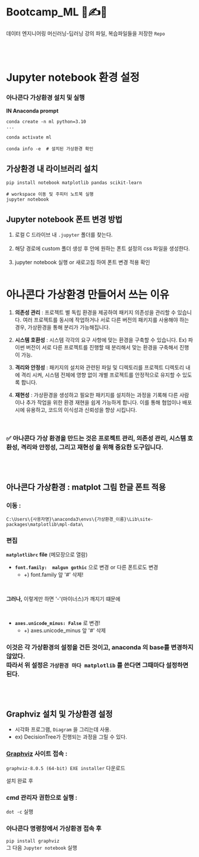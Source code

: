 # Bootcamp_ML  🦾✍💪
 데이터 엔지니어링 머신러닝-딥러닝 강의 파일, 복습파일들을 저장한 `Repo`

<br><br>
# Jupyter notebook 환경 설정
### 아나콘다 가상환경 설치 및 실행
**IN Anaconda prompt**
```
conda create -n ml python=3.10
...

conda activate ml

conda info -e  # 설치된 가상환경 확인
```

## 가상환경 내 라이브러리 설치
```
pip install notebook matplotlib pandas scikit-learn

# workspace 이동 및 주피터 노트북 실행
jupyter notebook
```



## Jupyter notebook 폰트 변경 방법
1. 로컬 C 드라이브 내 `.jupyter` 폴더를 찾는다.<br><br>
2. 해당 경로에 custom 폴더 생성 후 안에 원하는 폰트 설정의 css 파일을 생성한다.<br><br>
3. jupyter notebook 실행 or 새로고침 하여 폰트 변경 적용 확인
<br><br>

# 아나콘다 가상환경 만들어서 쓰는 이유

1. **의존성 관리** 
: 프로젝트 별 독립 환경을 제공하여 패키지 의존성을 관리할 수 있습니다. 여러 프로젝트를 동시에 작업하거나 서로 다른 버전의 패키지를 사용해야 하는 경우, 가상환경을 통해 분리가 가능해집니다.

2. **시스템 호환성**
: 시스템 각각의 요구 사항에 맞는 환경을 구축할 수 있습니다.
Ex) 파이썬 버전이 서로 다른 프로젝트를 진행할 때 분리해서 맞는 환경을 구축해서 진행이 가능.

3. **격리와 안정성**
: 패키지의 설치와 관련된 파일 및 디렉토리를 프로젝트 디렉토리 내에 격리 시켜, 시스템 전체에 영향 없이 개별 프로젝트를 안정적으로 유지할 수 있도록 합니다.

4. **재현성**
: 가상환경을 생성하고 필요한 패키지를 설치하는 과정을 기록해 다른 사람이나 추가 작업을 위한 환경 재현을 쉽게 가능하게 합니다. 이를 통해 협업이나 배포 시에 유용하고, 코드의 이식성과 신뢰성을 향상 시킵니다.
<br>

### ✅ 아나콘다 가상 환경을 만드는 것은 프로젝트 관리, 의존성 관리, 시스템 호환성, 격리와 안정성, 그리고 재현성 을 위해 중요한 도구입니다.
<br><br>


## 아나콘다 가상환경 : matplot 그림 한글 폰트 적용

### 이동 :
`C:\Users\{사용자명}\anaconda3\envs\{가상환경_이름}\Lib\site-packages\matplotlib\mpl-data\`

### 편집
**`matplotlibrc` file** (메모장으로 열람) 
- **`font.family:  malgun gothic`** 으로 변경 or 다른 폰트로도 변경
    - +) font.family 앞 '#' 삭제!
<br>

**그러나,** 이렇게만 하면 '-'(마이너스)가 깨지기 떄문에

<br>

- **`axes.unicode_minus: False`** 로 변경!<br>
    - +) axes.unicode_minus 앞 '#' 삭제<br>
      
### 이것은 각 가상환경의 설정을 건든 것이고, anaconda 의 base를 변경하지 않았다.<br> 따라서 위 설정은 `가상환경 마다 matplotlib` 를 쓴다면 그때마다 설정하면 된다.

<br><br>

## Graphviz 설치 및 가상환경 설정
- 시각화 프로그램, `Diagram` 을 그리는데 사용.
- ex) DecisionTree가 진행되는 과정을 그릴 수 있다.

### [Graphviz](https://graphviz.org/download/) 사이트 접속 :
`graphviz-8.0.5 (64-bit) EXE installer` 다운로드

설치 완료 후
### cmd 관리자 권한으로 실행 : 
`dot -c` 실행


### 아나콘다 명령창에서 가상환경 접속 후 
`pip install graphviz`<br>
그 다음 `Jupyter notebook` 실행

